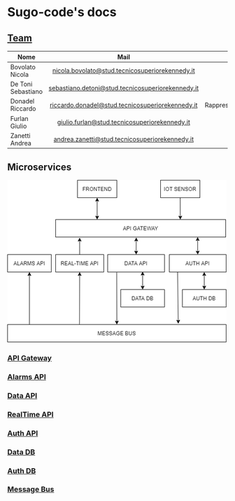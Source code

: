 # Sugo-code's docs

## [Team](https://docs.google.com/document/d/1fzJBbMbpgdilmKepjGDhCHL-tAKCC7ea4lYjEOf3T00/edit#)

| Nome                  | Mail                                              | Ruolo             | Nome github                                           |
| --------------------- |:-------------------------------------------------:| -----------------:|  ----------------------------------------------------:|
| Bovolato Nicola       | nicola.bovolato@stud.tecnicosuperiorekennedy.it   |                   | [Nicola Bovolato](https://github.com/nicola-bovolato) |
| De Toni Sebastiano    | sebastiano.detoni@stud.tecnicosuperiorekennedy.it |                   |                                                       |
| Donadel Riccardo      | riccardo.donadel@stud.tecnicosuperiorekennedy.it  | Rappresentante    | [DemonDonny3](https://github.com/DemonDonny3)         |
| Furlan Giulio         | giulio.furlan@stud.tecnicosuperiorekennedy.it     |                   |                                                       |
| Zanetti Andrea        | andrea.zanetti@stud.tecnicosuperiorekennedy.it    |                   | [andreazanetti92](https://github.com/andreazanetti92) |


## Microservices

![microservices](./microservices.png)

### [API Gateway](https://github.com/amazeen/api-gateway/wiki)
### [Alarms API](https://github.com/amazeen/alarms-api/wiki)
### [Data API](https://github.com/amazeen/data-api/wiki)
### [RealTime API](https://github.com/amazeen/realtime-api/wiki)
### [Auth API](https://github.com/amazeen/auth-api/wiki)
### [Data DB](./docs/data-db.md)
### [Auth DB](./docs/auth-db.md)
### [Message Bus](./docs/message-bus.md)
